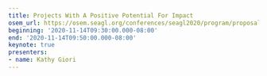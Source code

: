 ```yaml
---
title: Projects With A Positive Potential For Impact
osem_url: https://osem.seagl.org/conferences/seagl2020/program/proposals/807
beginning: '2020-11-14T09:30:00.000-08:00'
end: '2020-11-14T09:50:00.000-08:00'
keynote: true
presenters:
- name: Kathy Giori
---
```

